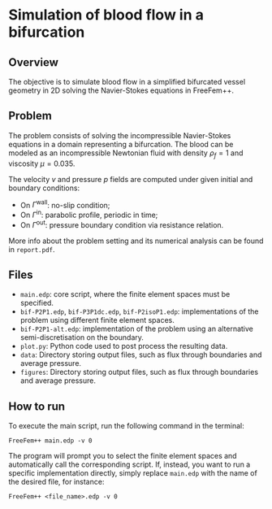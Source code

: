 # Simulation of blood flow in a bifurcation

## Overview
The objective is to simulate blood flow in a simplified bifurcated vessel geometry in 2D solving the Navier-Stokes equations in FreeFem++. 

## Problem
The problem consists of solving the incompressible Navier-Stokes equations in a domain representing a bifurcation. The blood can be modeled as an incompressible Newtonian fluid with density $\rho_f = 1$ and viscosity $\mu = 0.035$. 

The velocity $v$ and pressure $p$ fields are computed under given initial and boundary conditions: 
- On $\Gamma^\text{wall}$: no-slip condition; 
- On $\Gamma^\text{in}$: parabolic profile, periodic in time;
- On $\Gamma^\text{out}$: pressure boundary condition via resistance relation.

More info about the problem setting and its numerical analysis can be found in `report.pdf`.

## Files
- `main.edp`: core script, where the finite element spaces must be specified.
- `bif-P2P1.edp`, `bif-P3P1dc.edp`, `bif-P2isoP1.edp`: implementations of the problem using different finite element spaces.
-  `bif-P2P1-alt.edp`: implementation of the problem using an alternative semi-discretisation on the boundary.
- `plot.py`: Python code used to post process the resulting data. 
- `data`: Directory storing output files, such as flux through boundaries and average pressure.
- `figures`: Directory storing output files, such as flux through boundaries and average pressure.

## How to run
To execute the main script, run the following command in the terminal:
```
FreeFem++ main.edp -v 0
```
The program will prompt you to select the finite element spaces and automatically call the corresponding script. If, instead, you want to run a specific implementation directly, simply replace `main.edp` with the name of the desired file, for instance: 
```
FreeFem++ <file_name>.edp -v 0
```